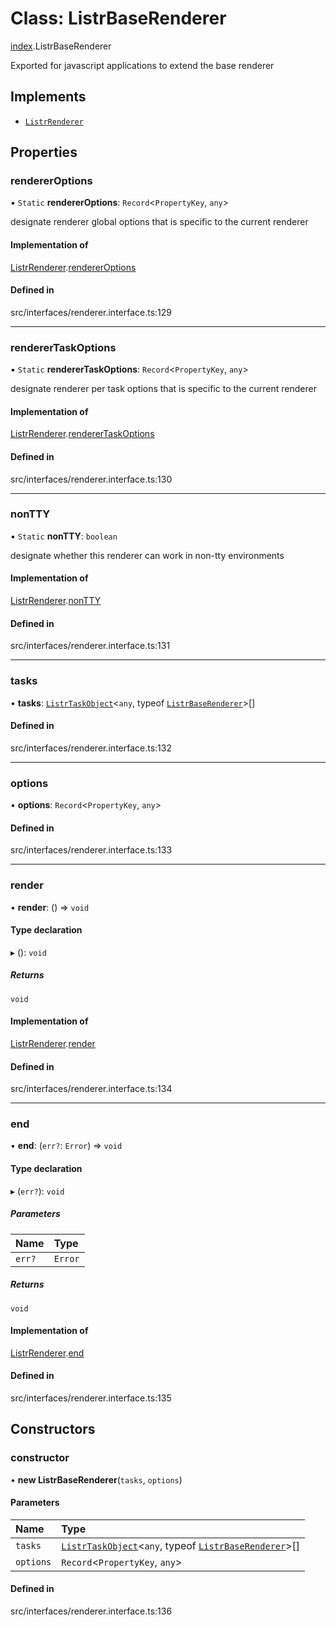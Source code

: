 # Class: ListrBaseRenderer

[index](../modules/index.md).ListrBaseRenderer

Exported for javascript applications to extend the base renderer

## Implements

- [`ListrRenderer`](index.ListrRenderer.md)

## Properties

### rendererOptions

▪ `Static` **rendererOptions**: `Record`<`PropertyKey`, `any`\>

designate renderer global options that is specific to the current renderer

#### Implementation of

[ListrRenderer](index.ListrRenderer.md).[rendererOptions](index.ListrRenderer.md#rendereroptions)

#### Defined in

src/interfaces/renderer.interface.ts:129

___

### rendererTaskOptions

▪ `Static` **rendererTaskOptions**: `Record`<`PropertyKey`, `any`\>

designate renderer per task options that is specific to the current renderer

#### Implementation of

[ListrRenderer](index.ListrRenderer.md).[rendererTaskOptions](index.ListrRenderer.md#renderertaskoptions)

#### Defined in

src/interfaces/renderer.interface.ts:130

___

### nonTTY

▪ `Static` **nonTTY**: `boolean`

designate whether this renderer can work in non-tty environments

#### Implementation of

[ListrRenderer](index.ListrRenderer.md).[nonTTY](index.ListrRenderer.md#nontty)

#### Defined in

src/interfaces/renderer.interface.ts:131

___

### tasks

• **tasks**: [`ListrTaskObject`](index.ListrTaskObject.md)<`any`, typeof [`ListrBaseRenderer`](index.ListrBaseRenderer.md)\>[]

#### Defined in

src/interfaces/renderer.interface.ts:132

___

### options

• **options**: `Record`<`PropertyKey`, `any`\>

#### Defined in

src/interfaces/renderer.interface.ts:133

___

### render

• **render**: () => `void`

#### Type declaration

▸ (): `void`

##### Returns

`void`

#### Implementation of

[ListrRenderer](index.ListrRenderer.md).[render](index.ListrRenderer.md#render)

#### Defined in

src/interfaces/renderer.interface.ts:134

___

### end

• **end**: (`err?`: `Error`) => `void`

#### Type declaration

▸ (`err?`): `void`

##### Parameters

| Name | Type |
| :------ | :------ |
| `err?` | `Error` |

##### Returns

`void`

#### Implementation of

[ListrRenderer](index.ListrRenderer.md).[end](index.ListrRenderer.md#end)

#### Defined in

src/interfaces/renderer.interface.ts:135

## Constructors

### constructor

• **new ListrBaseRenderer**(`tasks`, `options`)

#### Parameters

| Name | Type |
| :------ | :------ |
| `tasks` | [`ListrTaskObject`](index.ListrTaskObject.md)<`any`, typeof [`ListrBaseRenderer`](index.ListrBaseRenderer.md)\>[] |
| `options` | `Record`<`PropertyKey`, `any`\> |

#### Defined in

src/interfaces/renderer.interface.ts:136
